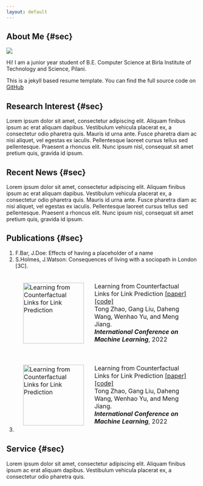 ```yaml
---
layout: default
---
```


## About Me {#sec} 

<img class="profile-picture" src="sherlock.jpg">

Hi! I am a junior year student of B.E. Computer Science at Birla Institute of Technology and Science, Pilani.

This is a jekyll based resume template. You can find the full source code on [GitHub](https://github.com/bk2dcradle/researcher)

## Research Interest {#sec}

Lorem ipsum dolor sit amet, consectetur adipiscing elit. Aliquam finibus ipsum ac erat aliquam dapibus. Vestibulum vehicula placerat ex, a consectetur odio pharetra quis. Mauris id urna ante. Fusce pharetra diam ac nisi aliquet, vel egestas ex iaculis. Pellentesque laoreet cursus tellus sed pellentesque. Praesent a rhoncus elit. Nunc ipsum nisl, consequat sit amet pretium quis, gravida id ipsum.

## Recent News {#sec}

Lorem ipsum dolor sit amet, consectetur adipiscing elit. Aliquam finibus ipsum ac erat aliquam dapibus. Vestibulum vehicula placerat ex, a consectetur odio pharetra quis. Mauris id urna ante. Fusce pharetra diam ac nisi aliquet, vel egestas ex iaculis. Pellentesque laoreet cursus tellus sed pellentesque. Praesent a rhoncus elit. Nunc ipsum nisl, consequat sit amet pretium quis, gravida id ipsum.

## Publications {#sec}

1. F.Bar, J.Doe: Effects of having a placeholder of a name
2. S.Holmes, J.Watson: Consequences of living with a sociopath in London
[3C]. <table style="width:100%;border:0px;border-spacing:0px;border-collapse:separate;margin-right:auto;margin-left:auto"><tbody>
    <tr>
    <td style="padding:20px;width:160px;vertical-align:middle">
        <img src="https://miro.medium.com/max/1056/1*He82WUfs0g2TcD50TBvnqw.png" alt="Learning from Counterfactual Links for Link Prediction" width="160" style="border-style: none!importan">
    </td>
    <td width="0%" valign="middle">
        <papertitle> Learning from Counterfactual Links for Link Prediction </papertitle>
        <a href="https://www.google.com/"> [paper] </a>
        <a href="https://www.google.com/"> [code] </a>
        <br>
        Tong Zhao, Gang Liu, Daheng Wang, Wenhao Yu, and Meng Jiang.
        <br/>
        <em><strong>International Conference on Machine Learning</strong></em>, 2022
        <br>
    </td>
    </tr>
    </tbody></table>
4. <table style="width:100%;border:0px;border-spacing:0px;border-collapse:separate;margin-right:auto;margin-left:auto"><tbody>
    <tr>
    <td style="padding:20px;width:160px;vertical-align:middle">
        <img src="https://miro.medium.com/max/1056/1*He82WUfs0g2TcD50TBvnqw.png" alt="Learning from Counterfactual Links for Link Prediction" width="160" style="border-style: none!importan">
    </td>
    <td width="0%" valign="middle">
        <papertitle> Learning from Counterfactual Links for Link Prediction </papertitle>
        <a href="https://www.google.com/"> [paper] </a>
        <a href="https://www.google.com/"> [code] </a>
        <br>
        Tong Zhao, Gang Liu, Daheng Wang, Wenhao Yu, and Meng Jiang.
        <br/>
        <em><strong>International Conference on Machine Learning</strong></em>, 2022
        <br>
    </td>
    </tr>
    </tbody></table>
<!-- 5. <table style="width:100%;border:0px;border-spacing:0px;border-collapse:separate;margin-right:auto;margin-left:auto;"><tbody>
    <tr style="border-style: none!importan">
    <td style="padding:20px;width:160px;vertical-align:middle;border-style: none!importan">
        <img src="https://miro.medium.com/max/1056/1*He82WUfs0g2TcD50TBvnqw.png" alt="Learning from Counterfactual Links for Link Prediction" width="160" style="border-style: none!important">
    </td>
    <td width="0%" valign="middle">
        <a href="https://www.google.com/">
        <papertitle> Learning from Counterfactual Links for Link Prediction </papertitle>
        </a>
        <br>
        Tong Zhao, Gang Liu, Daheng Wang, Wenhao Yu, and Meng Jiang.
        <br/>
        <em><strong>International Conference on Machine Learning</strong></em>, 2022
        <br>
    </td>
    </tr>
    </tbody></table> -->

## Service {#sec}

Lorem ipsum dolor sit amet, consectetur adipiscing elit. Aliquam finibus ipsum ac erat aliquam dapibus. Vestibulum vehicula placerat ex, a consectetur odio pharetra quis.


<!-- ## Typography

This is a [link](http://google.com). Something *italics* and something **bold**.

Here is a table

Year | Award | Category
-----|-------|--------
2014 | Emmy  | Won Outstanding Lead Actor in a miniseries or a movie
2015 | BAFTA | Nominated for Best Leading Actor for Sherlock
2014 | Satellite | Won Best Actor miniseries or television film

Here is a horizontal rule

---

Here is a blockquote

> To a great mind, nothing is little

## References

* Foo Bar: Head of Department, Placeholder Names, Lorem
* John Doe: Associate Professor, Department of Computer Science, Ipsum -->
